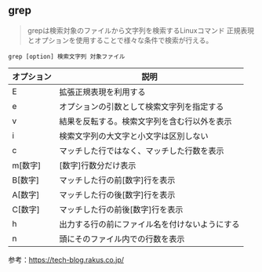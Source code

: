 ## grep

> grepは検索対象のファイルから文字列を検索するLinuxコマンド
> 正規表現とオプションを使用することで様々な条件で検索が行える。

`grep [option] 検索文字列 対象ファイル`

オプション|説明
--|--
E|拡張正規表現を利用する
e|オプションの引数として検索文字列を指定する
v|結果を反転する。検索文字列を含む行以外を表示
i|検索文字列の大文字と小文字は区別しない
c|マッチした行ではなく、マッチした行数を表示
m[数字]|[数字]行数分だけ表示
B[数字]|マッチした行の前[数字]行を表示
A[数字]|マッチした行の後[数字]行を表示
C[数字]|マッチした行の前後[数字]行を表示
h|出力する行の前にファイル名を付けないようにする
n|頭にそのファイル内での行数を表示







参考：https://tech-blog.rakus.co.jp/
